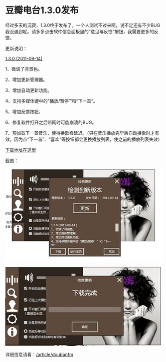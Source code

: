 # 豆瓣电台1.3.0发布

经过多天的沉寂，1.3.0终于发布了，一个人测试不过来啊，说不定还有不少BUG我没遇到呢。请多多点击软件信息面板里的“意见与反馈”按钮，我需要更多的反馈。

更新说明：

[1.3.0 (2011-09-14)](http://doubanfmcloud-client.stor.sinaapp.com/DoubanFMSetup_1.3.0.exe)

1、微调了背景色。

2、增加更新管理器。

3、增加自动更新功能。

4、支持多媒体键中的“播放/暂停’”和“下一首”。

5、增加反馈按钮。

6、修复软件打开之后断网时可能崩溃的BUG。

7、预加载下一首音乐，使得换歌零延迟。（只在音乐播放完毕后自动换歌时才有效，因为点“下一首”、“喜欢”等按钮都会更换播放列表，使之前的播放列表失效）

[下载地址在这里](http://doubanfmcloud-client.stor.sinaapp.com/DoubanFMSetup_1.3.0.exe)

截图：

[<img style="background-image: none; border-bottom: 0px; border-left: 0px; padding-left: 0px; padding-right: 0px; display: inline; border-top: 0px; border-right: 0px; padding-top: 0px" title="image9" border="0" alt="image9" src="/attachment/up/blog/images/1.3.0_13B6B/image9_thumb.jpg" width="500" height="295" />](/attachment/up/blog/images/1.3.0_13B6B/image9.jpg)

[<img style="background-image: none; border-bottom: 0px; border-left: 0px; padding-left: 0px; padding-right: 0px; display: inline; border-top: 0px; border-right: 0px; padding-top: 0px" title="image10" border="0" alt="image10" src="/attachment/up/blog/images/1.3.0_13B6B/image10_thumb.jpg" width="500" height="254" />](/attachment/up/blog/images/1.3.0_13B6B/image10.jpg)

详细信息请看：[/article/doubanfm](/article/doubanfm)
